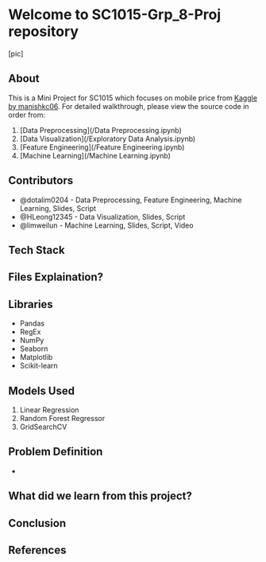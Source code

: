 # Welcome to SC1015-Grp_8-Proj repository

[pic]

## About

This is a Mini Project for SC1015 which focuses on mobile price from [Kaggle by manishkc06](https://www.kaggle.com/datasets/manishkc06/mobile-price-prediction). For detailed walkthrough, please view the source code in order from:

1. [Data Preprocessing](/Data Preprocessing.ipynb)
2. [Data Visualization](/Exploratory Data Analysis.ipynb)
3. [Feature Engineering](/Feature Engineering.ipynb)
4. [Machine Learning](/Machine Learning.ipynb)

## Contributors

- @dotalim0204 - Data Preprocessing, Feature Engineering, Machine Learning, Slides, Script
- @HLeong12345 - Data Visualization, Slides, Script
- @limweilun - Machine Learning, Slides, Script, Video

## Tech Stack

## Files Explaination? 

## Libraries

- Pandas
- RegEx
- NumPy
- Seaborn
- Matplotlib
- Scikit-learn

## Models Used

1. Linear Regression
2. Random Forest Regressor
3. GridSearchCV

## Problem Definition

- 



## What did we learn from this project?

## Conclusion

## References
